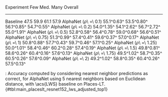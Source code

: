 Experiment                      Few        Med.        Many     Overall
-----------------------  ----------  ----------  ----------  ----------
Baseline                       47.5        59.9        61.1        57.9
AlphaNet (_ρ_\ =\ 0.1)   55.1^0.63^  53.5^0.80^  56.1^0.85^  54.7^0.55^
AlphaNet (_ρ_\ =\ 0.2)   54.0^1.35^  54.1^2.62^  56.7^2.72^  55.0^1.91^
AlphaNet (_ρ_\ =\ 0.5)   52.8^0.58^  56.4^0.78^  59.0^0.68^  56.6^0.51^
AlphaNet (_ρ_\ =\ 0.75)  51.3^0.99^  57.4^0.41^  59.6^0.37^  57.0^0.17^
AlphaNet (_ρ_\ =\ 1)     50.8^0.88^  57.7^0.43^  59.7^0.46^  57.1^0.25^
AlphaNet (_ρ_\ =\ 1.25)  50.0^1.01^  58.4^0.46^  60.2^0.28^  57.4^0.19^
AlphaNet (_ρ_\ =\ 1.5)   49.8^0.81^  58.6^0.26^  60.4^0.16^  57.6^0.13^
AlphaNet (_ρ_\ =\ 1.75)  49.5^1.02^  58.7^0.35^  60.5^0.26^  57.6^0.09^
AlphaNet (_ρ_\ =\ 2)     49.2^1.02^  58.8^0.35^  60.4^0.26^  57.5^0.13^

: Accuracy computed by considering nearest neighbor predictions as correct, for AlphaNet using 5 nearest neighbors based on Euclidean distance, with \acs{LWS} baseline on Places-LT. {#tbl:main_placeslt_resnet152_lws_adjusted_top1}
